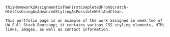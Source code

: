     thisHomework2AssignmentIsTheFirstCompletedFromScratch-HtmlCssUsingAsAdvancedStylingAsPossibleWellAndClean.

    This portfolio page is an example of the work assigned in week two of UW Full Stack Bootcamp; it contains various CSS styling elements, HTML links, images, as well as contact information.

    